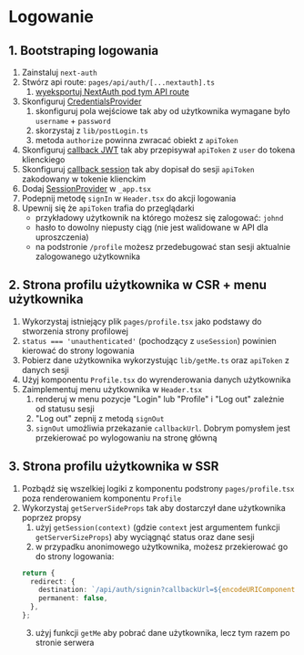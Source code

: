 # Logowanie

## 1. Bootstraping logowania

1. Zainstaluj `next-auth`
2. Stwórz api route: `pages/api/auth/[...nextauth].ts`
   1. [wyeksportuj NextAuth pod tym API route](https://next-auth.js.org/getting-started/example#add-api-route)
3. Skonfiguruj [CredentialsProvider](https://next-auth.js.org/providers/credentials#example)
   1. skonfiguruj pola wejściowe tak aby od użytkownika wymagane było `username` + `password`
   2. skorzystaj z `lib/postLogin.ts`
   3. metoda `authorize` powinna zwracać obiekt z `apiToken`
4. Skonfiguruj [callback JWT](https://next-auth.js.org/configuration/callbacks#jwt-callback) tak aby przepisywał `apiToken` z `user` do tokena klienckiego
5. Skonfiguruj [callback session](https://next-auth.js.org/configuration/callbacks#session-callback) tak aby dopisał do sesji `apiToken` zakodowany w tokenie klienckim
6. Dodaj [SessionProvider](https://next-auth.js.org/getting-started/example#configure-shared-session-state) w `_app.tsx`
7. Podepnij metodę `signIn` w `Header.tsx` do akcji logowania
8. Upewnij się że `apiToken` trafia do przeglądarki
    * przykładowy użytkownik na którego możesz się zalogować: `johnd`
    * hasło to dowolny niepusty ciąg (nie jest walidowane w API dla uproszczenia)
    * na podstronie `/profile` możesz przedebugować stan sesji aktualnie zalogowanego użytkownika

## 2. Strona profilu użytkownika w CSR + menu użytkownika

1. Wykorzystaj istniejący plik `pages/profile.tsx` jako podstawy do stworzenia strony profilowej
2. `status === 'unauthenticated'` (pochodzący z `useSession`) powinien kierować do strony logowania
3. Pobierz dane użytkownika wykorzystując `lib/getMe.ts` oraz `apiToken` z danych sesji
4. Użyj komponentu `Profile.tsx` do wyrenderowania danych użytkownika
5. Zaimplementuj menu użytkownika w `Header.tsx`
   1. renderuj w menu pozycje "Login" lub "Profile" i "Log out" zależnie od statusu sesji
   2. "Log out" zepnij z metodą `signOut`
   3. `signOut` umożliwia przekazanie `callbackUrl`. Dobrym pomysłem jest przekierować po wylogowaniu na stronę główną

## 3. Strona profilu użytkownika w SSR

1. Pozbądź się wszelkiej logiki z komponentu podstrony `pages/profile.tsx` poza renderowaniem komponentu `Profile`
2. Wykorzystaj `getServerSideProps` tak aby dostarczył dane użytkownika poprzez propsy
   1. użyj `getSession(context)` (gdzie `context` jest argumentem funkcji `getServerSizeProps`) aby wyciągnąć status oraz dane sesji
   2. w przypadku anonimowego użytkownika, możesz przekierować go do strony logowania: 
   ```TypeScript
   return { 
     redirect: {
       destination: `/api/auth/signin?callbackUrl=${encodeURIComponent(req.url!)}`,
       permanent: false, 
     },  
   };
   ```
   3. użyj funkcji `getMe` aby pobrać dane użytkownika, lecz tym razem po stronie serwera